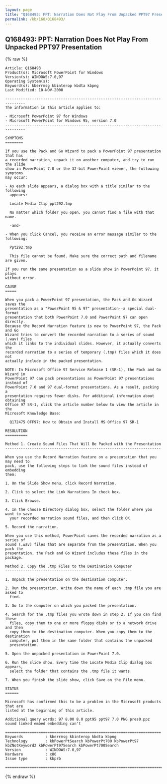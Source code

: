 ```yaml
---
layout: page
title: "Q168493: PPT: Narration Does Not Play From Unpacked PPT97 Presentation"
permalink: /kb/168/Q168493/
---
```


## Q168493: PPT: Narration Does Not Play From Unpacked PPT97 Presentation

{% raw %}

	Article: Q168493
	Product(s): Microsoft PowerPoint for Windows
	Version(s): WINDOWS:7.0,97
	Operating System(s): 
	Keyword(s): kberrmsg kbinterop kbdta kbpng
	Last Modified: 10-NOV-2000
	
	-------------------------------------------------------------------------------
	The information in this article applies to:
	
	- Microsoft PowerPoint 97 for Windows 
	- Microsoft PowerPoint for Windows 95, version 7.0 
	-------------------------------------------------------------------------------
	
	SYMPTOMS
	========
	
	If you use the Pack and Go Wizard to pack a PowerPoint 97 presentation that has
	a recorded narration, unpack it on another computer, and try to run the slide
	show in PowerPoint 7.0 or the 32-bit PowerPoint viewer, the following symptoms
	may occur:
	
	- As each slide appears, a dialog box with a title similar to the following
	  appears:
	
	  Locate Media Clip ppt292.tmp
	
	  No matter which folder you open, you cannot find a file with that name.
	
	  -and-
	
	- When you click Cancel, you receive an error message similar to the following:
	
	  Ppt292.tmp
	
	  This file cannot be found. Make sure the correct path and filename are given.
	
	If you run the same presentation as a slide show in PowerPoint 97, it plays
	without error.
	
	CAUSE
	=====
	
	When you pack a PowerPoint 97 presentation, the Pack and Go Wizard saves the
	presentation as a "PowerPoint 95 & 97" presentation--a special dual-format
	presentation that both PowerPoint 7.0 and PowerPoint 97 can open directly.
	Because the Record Narration feature is new to PowerPoint 97, the Pack and Go
	Wizard tries to convert the recorded narration to a series of sound (.wav) files
	which it links to the individual slides. However, it actually converts the
	recorded narration to a series of temporary (.tmp) files which it does not
	actually include in the packed presentation.
	
	NOTE: In Microsoft Office 97 Service Release 1 (SR-1), the Pack and Go Wizard in
	PowerPoint 97 can pack presentations as PowerPoint 97 presentations instead of
	PowerPoint 7.0 and 97 dual-format presentations. As a result, packing a
	presentation requires fewer disks. For additional information about obtaining
	Office 97 SR-1, click the article number below to view the article in the
	Microsoft Knowledge Base:
	
	  Q172475 OFF97: How to Obtain and Install MS Office 97 SR-1
	
	RESOLUTION
	==========
	
	Method 1. Create Sound Files That Will Be Packed with the Presentation
	----------------------------------------------------------------------
	
	When you use the Record Narration feature on a presentation that you may need to
	pack, use the following steps to link the sound files instead of embedding
	them:
	
	1. On the Slide Show menu, click Record Narration.
	
	2. Click to select the Link Narrations In check box.
	
	3. Click Browse.
	
	4. In the Choose Directory dialog box, select the folder where you want to save
	  your recorded narration sound files, and then click OK.
	
	5. Record the narration.
	
	When you use this method, PowerPoint saves the recorded narration as a series of
	sound (.wav) files that are separate from the presentation. When you pack the
	presentation, the Pack and Go Wizard includes these files in the package.
	
	Method 2. Copy the .tmp Files to the Destination Computer
	---------------------------------------------------------
	
	1. Unpack the presentation on the destination computer.
	
	2. Run the presentation. Write down the name of each .tmp file you are asked to
	  find.
	
	3. Go to the computer on which you packed the presentation.
	
	4. Search for the .tmp files you wrote down in step 2. If you can find these
	  files, copy them to one or more floppy disks or to a network drive and then
	  copy them to the destination computer. When you copy them to the destination
	  computer, put them in the same folder that contains the unpacked
	  presentation.
	
	5. Open the unpacked presentation in PowerPoint 7.0.
	
	6. Run the slide show. Every time the Locate Media Clip dialog box appears,
	  select the folder that contains the .tmp file it wants.
	
	7. When you finish the slide show, click Save on the File menu.
	
	STATUS
	======
	
	Microsoft has confirmed this to be a problem in the Microsoft products that are
	listed at the beginning of this article.
	
	Additional query words: 97 8.00 8.0 ppt95 ppt97 7.0 PNG pres0.ppz sound linked embed embedding can't
	
	======================================================================
	Keywords          : kberrmsg kbinterop kbdta kbpng 
	Technology        : kbPowerPtSearch kbPowerPt700 kbPowerPt97 kbZNotKeyword2 kbPowerPt97Search kbPowerPt700Search
	Version           : WINDOWS:7.0,97
	Hardware          : x86
	Issue type        : kbprb
	
	=============================================================================
	

{% endraw %}
